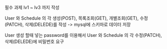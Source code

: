 필수 과제 lv1 ~ lv3 까지 작성

User 와 Schedule 의 각 생성(POST), 목록조회(GET), 개별조회(GET), 수정(PATCH), 삭제(DELEDE)를 작성 -> mysql에 스키마로 데이터 저장

User 생성 할때 넣는 password를 이용해서 User 와 Schedule 의 각 수정(PATCH), 삭제(DELEDE)에 비밀번호 요구
